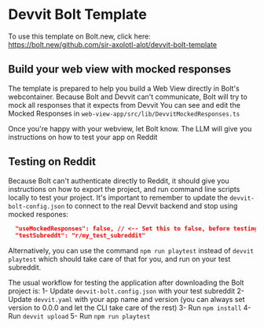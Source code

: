 # Devvit Bolt Template

To use this template on Bolt.new, click here: https://bolt.new/github.com/sir-axolotl-alot/devvit-bolt-template

## Build your web view with mocked responses
The template is prepared to help you build a Web View directly in Bolt's webcontainer.
Because Bolt and Devvit can't communicate, Bolt will try to mock all responses that it expects from Devvit
You can see and edit the Mocked Responses in `web-view-app/src/lib/DevvitMockedResponses.ts`

Once you're happy with your webview, let Bolt know. The LLM will give you instructions on how to test your app on Reddit

## Testing on Reddit
Because Bolt can't authenticate directly to Reddit, it should give you instructions on how to export the project, and run command line scripts locally to test your project.
It's important to remember to update the `devvit-bolt-config.json` to connect to the real Devvit backend and stop using mocked respones:
```json
  "useMockedResponses": false, // <-- Set this to false, before testing on Reddit
  "testSubreddt": "r/my_test_subreddit"
```

Alternatively, you can use the command `npm run playtest` instead of `devvit playtest` which should take care of that for you, and run on your test subreddit.

The usual workflow for testing the application after downloading the Bolt project is:
1- Update `devvit-bolt.config.json` with your test subreddit
2- Update `devvit.yaml` with your app name and version (you can always set version to 0.0.0 and let the CLI take care of the rest)
3- Run `npm install`
4- Run `devvit upload`
5- Run `npm run playtest`